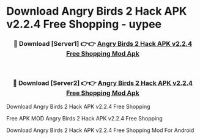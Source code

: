 # Download Angry Birds 2 Hack APK v2.2.4 Free Shopping - uypee



<div align="center">
<h3>🔴 Download [Server1] 👉👉 <a href="https://momento.my/?title=Angry_Birds_2_Hack_APK_v2.2.4_Free_Shopping">Angry Birds 2 Hack APK v2.2.4 Free Shopping Mod Apk</a></h3><br>

<h3>🔴 Download [Server2] 👉👉 <a href="https://momento.my/?title=Angry_Birds_2_Hack_APK_v2.2.4_Free_Shopping">Angry Birds 2 Hack APK v2.2.4 Free Shopping Mod Apk</a></h3>
</div>



Download Angry Birds 2 Hack APK v2.2.4 Free Shopping 

Free APK MOD Angry Birds 2 Hack APK v2.2.4 Free Shopping 

Download Angry Birds 2 Hack APK v2.2.4 Free Shopping Mod For Android
